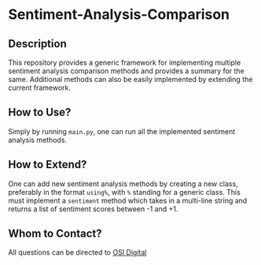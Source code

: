 # Sentiment-Analysis-Comparison

## Description

This repository provides a generic framework for implementing multiple sentiment analysis
comparison methods and provides a summary for the same. Additional methods can also
be easily implemented by extending the current framework.

## How to Use?

Simply by running `main.py`, one can run all the implemented sentiment analysis methods.

## How to Extend?

One can add new sentiment analysis methods by creating a new class, preferably in the format 
`using%`, with `%` standing for a generic class. This must implement a `sentiment` method
which takes in a multi-line string and returns a list of sentiment scores between -1 and +1.

## Whom to Contact?

All questions can be directed to [OSI Digital](https://www.osidigital.com) 

